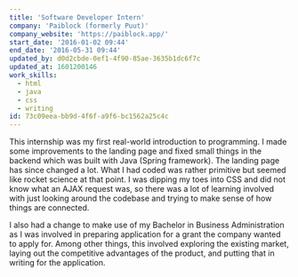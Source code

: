 ```yaml
---
title: 'Software Developer Intern'
company: 'Paiblock (formerly Puut)'
company_website: 'https://paiblock.app/'
start_date: '2016-01-02 09:44'
end_date: '2016-05-31 09:44'
updated_by: d0d2cbde-0ef1-4f90-85ae-3635b1dc6f7c
updated_at: 1601200146
work_skills:
  - html
  - java
  - css
  - writing
id: 73c09eea-bb9d-4f6f-a9f6-bc1562a25c4c
---
```

This internship was my first real-world introduction to programming. I made some improvements to the landing page and fixed small things in the backend which was built with Java (Spring framework). The landing page has since changed a lot. What I had coded was rather primitive but seemed like rocket science at that point. I was dipping my toes into CSS and did not know what an AJAX request was, so there was a lot of learning involved with just looking around the codebase and trying to make sense of how things are connected.  

I also had a change to make use of my Bachelor in Business Administration as I was involved in preparing application for a grant the company wanted to apply for. Among other things, this involved exploring the existing market, laying out the competitive advantages of the product, and putting that in writing for the application.